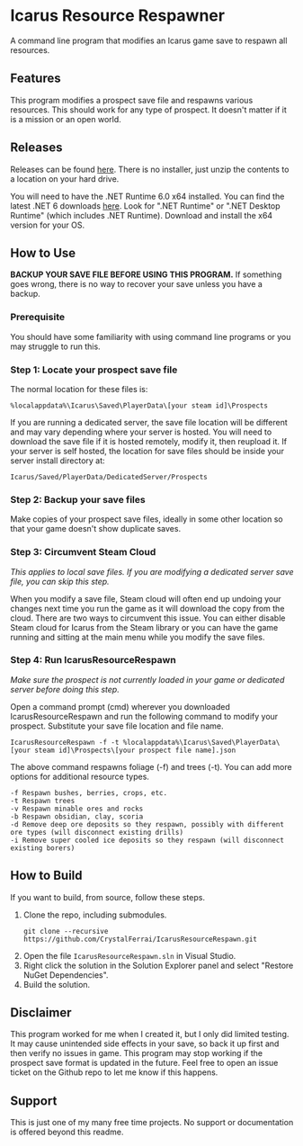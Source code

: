 # Icarus Resource Respawner

A command line program that modifies an Icarus game save to respawn all resources.

## Features

This program modifies a prospect save file and respawns various resources. This should work for any type of prospect. It doesn't matter if it is a mission or an open world.

## Releases

Releases can be found [here](https://github.com/CrystalFerrai/IcarusResourceRespawn/releases). There is no installer, just unzip the contents to a location on your hard drive.

You will need to have the .NET Runtime 6.0 x64 installed. You can find the latest .NET 6 downloads [here](https://dotnet.microsoft.com/en-us/download/dotnet/6.0). Look for ".NET Runtime" or ".NET Desktop Runtime" (which includes .NET Runtime). Download and install the x64 version for your OS.

## How to Use

**BACKUP YOUR SAVE FILE BEFORE USING THIS PROGRAM.** If something goes wrong, there is no way to recover your save unless you have a backup.

### Prerequisite
You should have some familiarity with using command line programs or you may struggle to run this.

### Step 1: Locate your prospect save file
The normal location for these files is:
```
%localappdata%\Icarus\Saved\PlayerData\[your steam id]\Prospects
```

If you are running a dedicated server, the save file location will be different and may vary depending where your server is hosted. You will need to download the save file if it is hosted remotely, modify it, then reupload it. If your server is self hosted, the location for save files should be inside your server install directory at:
```
Icarus/Saved/PlayerData/DedicatedServer/Prospects
```

### Step 2: Backup your save files
Make copies of your prospect save files, ideally in some other location so that your game doesn't show duplicate saves.

### Step 3: Circumvent Steam Cloud
_This applies to local save files. If you are modifying a dedicated server save file, you can skip this step._

When you modify a save file, Steam cloud will often end up undoing your changes next time you run the game as it will download the copy from the cloud. There are two ways to circumvent this issue. You can either disable Steam cloud for Icarus from the Steam library or you can have the game running and sitting at the main menu while you modify the save files.

### Step 4: Run IcarusResourceRespawn
_Make sure the prospect is not currently loaded in your game or dedicated server before doing this step._

Open a command prompt (cmd) wherever you downloaded IcarusResourceRespawn and run the following command to modify your prospect. Substitute your save file location and file name.
```
IcarusResourceRespawn -f -t %localappdata%\Icarus\Saved\PlayerData\[your steam id]\Prospects\[your prospect file name].json
```

The above command respawns foliage (-f) and trees (-t). You can add more options for additional resource types.
```
-f Respawn bushes, berries, crops, etc.
-t Respawn trees
-v Respawn minable ores and rocks
-b Respawn obsidian, clay, scoria
-d Remove deep ore deposits so they respawn, possibly with different ore types (will disconnect existing drills)
-i Remove super cooled ice deposits so they respawn (will disconnect existing borers)
```

## How to Build

If you want to build, from source, follow these steps.
1. Clone the repo, including submodules.
    ```
    git clone --recursive https://github.com/CrystalFerrai/IcarusResourceRespawn.git
    ```
2. Open the file `IcarusResourceRespawn.sln` in Visual Studio.
3. Right click the solution in the Solution Explorer panel and select "Restore NuGet Dependencies".
4. Build the solution.

## Disclaimer

This program worked for me when I created it, but I only did limited testing. It may cause unintended side effects in your save, so back it up first and then verify no issues in game. This program may stop working if the prospect save format is updated in the future. Feel free to open an issue ticket on the Github repo to let me know if this happens.

## Support

This is just one of my many free time projects. No support or documentation is offered beyond this readme.
